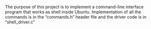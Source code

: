 The purpose of this project is to implement a command-line interface program that
works as shell inside Ubuntu. Implementation of all the commands is in
the “commands.h” header file and the driver code is in “shell_driver.c”
